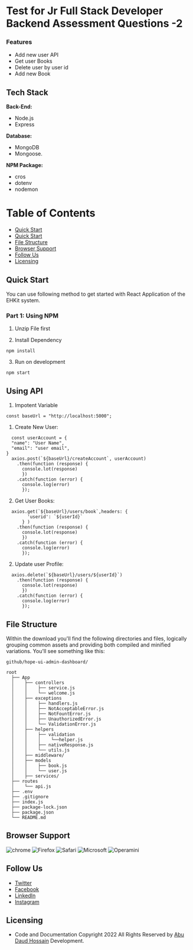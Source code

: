 # Test for Jr Full Stack Developer Backend Assessment Questions -2
 
### Features

- Add new user API
- Get user Books
- Delete user by user id
- Add new Book


## Tech Stack

**Back-End:** 
- Node.js
- Express

**Database:** 
- MongoDB
- Mongoose.

**NPM Package:**
- cros
- dotenv
- nodemon

# Table of Contents

  - [Quick Start](#quick-start)
  - [Quick Start](#Using-API)
  - [File Structure](#file-structure)
  - [Browser Support](#browser-support)
  - [Follow Us](#follow-us)
  - [Licensing](#licensing)

## Quick Start

You can use following method to get started with React Application of the EHKit system.

### Part 1: Using NPM
1. Unzip File first

2. Install Dependency
```
npm install
```

3. Run on development 
```
npm start
```

## Using API

1. Impotent Variable 
```
const baseUrl = "http://localhost:5000";

```

1. Create New User:

```
  const userAccount = {
  "name": "User Name",
  "email": "user email",
}
  axios.post(`${baseUrl}/createAccount`, userAccount)
    .then(function (response) {
      console.lot(response)
      })
    .catch(function (error) {
      console.log(error)
      });

```


2. Get User Books:

```
  axios.get(`${baseUrl}/users/book`,headers: {
        'userid': `${userId}`
      } )
    .then(function (response) {
      console.lot(response)
      })
    .catch(function (error) {
      console.log(error)
      });

```

2. Update user Profile:

```
  axios.delete(`${baseUrl}/users/${userId}`)
    .then(function (response) {
      console.lot(response)
      })
    .catch(function (error) {
      console.log(error)
      });

```


## File Structure
Within the download you'll find the following directories and files, logically grouping common assets and providing both compiled and minified variations. You'll see something like this:
```
github/hope-ui-admin-dashboard/

root
  ├── App
  │    ├── controllers
  │    │    ├── service.js
  │    │    └── welcome.js
  │    ├── exceptions
  │    │    ├── handlers.js
  │    │    ├── NotAcceptableError.js
  │    │    ├── NotFountError.js
  │    │    ├── UnauthorizedError.js
  │    │    └── ValidationError.js
  │    ├── helpers
  │    │    ├── validation
  │    │    │    └──helper.js    
  │    │    ├── nativeResponse.js
  │    │    └── utils.js
  │    ├── middleware/
  │    ├── models  
  │    │    ├── book.js
  │    │    └── user.js
  │    ├── services/
  ├── routes
  │    └── api.js
  ├── .env
  ├── .gitignore
  ├── index.js
  ├── package-lock.json
  ├── package.json
  └── README.md
```
## Browser Support
![chrome](https://assets.iqonic.design/hope-ui/github/chrome.png)
![Firefox](https://assets.iqonic.design/hope-ui/github/Firefox.png)
![Safari](https://assets.iqonic.design/hope-ui/github/Safari.png)
![Microsoft](https://assets.iqonic.design/hope-ui/github/Microsoft%20edge.png)
![Operamini](https://assets.iqonic.design/hope-ui/github/Operamini.png)

## Follow Us
- [Twitter](https://twitter.com/webexpert24abu)
- [Facebook](https://www.facebook.com/abudaud.dev/)
- [LinkedIn](https://www.linkedin.com/in/abudauddev/)
- [Instagram](https://www.instagram.com/abudauddev/)

## Licensing
- Code and Documentation Copyright 2022 All Rights Reserved by [Abu Daud Hossain](https://github.com/abudaudhossain) Development.